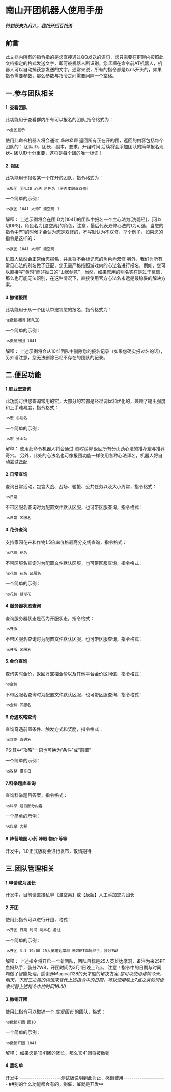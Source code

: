 # 南山开团机器人使用手册
##### 待到秋来九月八，我花开后百花杀
## 前言
此文档内所有的指令指的是您直接通过QQ发送的语句，您只需要在群聊内按照此文档指定的格式发送文字，即可被机器人所识别，您*无需*在命令前AT机器人，机器人可以自动捕获您发送的文字。通常来说，所有的指令都是以ns开头的，如果指令需要参数，那么参数与指令之间需要间隔一个空格。
## 一.参与团队相关
#### 1. 查看团队
此功能用于查看群内所有可以报名的团队,指令格式为：
```
ns全团显示
```
使用此命令机器人将会通过 *临时私聊* 返回所有正在开的团，返回的内容包括每个团队的：
团队ID，团长，副本，要求，开组时间
后续将会添加团队的简单报名现状~
团队ID十分重要，这将是每个团的唯一标识！
#### 2. 报团
此功能用于报名某一个在开的团队，指令格式为：
```
ns报团 团队ID 心法 角色名 [是否本职业双修]
```
一个简单的示例：
```
ns报团 1041 大师T 渡空离 1
```
解释：
上述示例将会在团ID为[1041]的团队中报名一个主心法为[洗髓经]，[可以切DPS]，角色名为[渡空离]的角色，注意，最后代表双修心法的1为可选，当您的指令中有1的时候才会认为您是双修的，不写默认为不双修，举个例子，如果您的指令是这样的：
```
ns报团 1041 大师T 渡空离
```
机器人依然会正常给您报名，并且将不会标记您的角色为双修
另外，我们为所有常见心法的别名做了匹配，您无需严格按照游戏内的心法名进行报名，例如，您可以直接写“黄鸡”而非拗口的“山居剑意”，当然，如果您用的别名实在是过于离谱，那么也可能无法识别，在这种情况下，直接使用官方心法名永远是最稳妥的解决方案。
#### 3.撤销报团
此功能用于从一个团队中撤销您的报名，指令格式为：
```
ns撤销报团 团队ID
```
一个简单的示例：
```
ns撤销报团 1041
```
解释：
上述示例将会从1041团队中删除您的报名记录（如果您确实报过名的话），另外请注意，您无法删除已经不存在的团队的记录。

## 二.便民功能
#### 1.职业宏查询
此功能可供您查询常用的宏，大部分的宏都是经过调优和优化的，兼顾了输出强度和上手难易度，指令格式：
```
ns宏 心法名
```
一个简单的示例：
```
ns宏 分山劲
```
解释：
使用此命令机器人将会通过 *临时私聊* 返回所有分山劲心法的推荐宏与推荐奇穴。
另外，此处的心法名也可像报团功能一样使用各种心法诨名，机器人将自动尝试匹配
#### 2.日常查询
查询日常活动，包含大战、战场、驰援、公共任务以及大小周常，指令格式：
```
ns日常
```
不带区服名查询时为配置文件默认区服，也可带区服查询，指令格式：
```
ns日常 区服名
```
#### 3.花价查询
支持家园花卉和作物1.5倍率价格最高分支线查询，指令格式：
```
ns花价 花名
```
不带区服名查询时为配置文件默认区服，也可带区服查询，指令格式：
```
ns花价 花名 区服名
```
一个简单的示例：
```
ns花价 绣球花 
```
#### 4.服务器状态查询
查询服务器状态是否为开服状态，指令格式：
```
ns开服
```
不带区服名查询时为配置文件默认区服，也可带区服查询，指令格式：
```
ns开服 区服名
```
#### 5.金价查询
查询实时金价，返回万宝楼金价以及其他平台金价区间值，指令格式：
```
ns金价
```
不带区服名查询时为配置文件默认区服，也可带区服查询，指令格式：
```
ns金价 区服名
```
#### 6.奇遇攻略查询
查询奇遇前置条件、触发方式和奖励，指令格式：
```
ns攻略 奇遇名
```
PS:其中“攻略”一词也可换为“条件”或“前置”

一个简单的示例：
```
ns攻略 惜往日 
```
#### 7.科举题库查询
查询科举题目答案，指令格式：
```
ns科举 题目部分内容
```
一个简单的示例：
```
ns科举 古琴
```
#### 8.阵营地图 小药 阵眼 物价 等等
开发中，1.0正式版将会进行发布，敬请期待
## 三.团队管理相关
#### 1.申请成为团长
开发中，目前请直接私聊【渡空离】或【辰韶】人工添加您为团长
#### 2.开团
使用此指令可以进行开团，格式：
```
ns开团 日期 时间 副本名 备注
```
一个简单的示例：
```
ns开团 3.1 19:00 25人英雄达摩洞 来25PT血妈熟手，装分7W8
```
解释：
上述指令将开启一个新团队，团队目标是25人英雄达摩洞，备注为来25PT血妈熟手，装分7W8，开团时间为3月1日晚上7点。
注意！指令中的日期与时间均做了智能处理，感谢@Magicat128的天才般的解决方案
*您可以使用诸如今天，明天，下周三之类的词语来替代上述指令中的日期，可以使用晚上7点之类的词语来代替上述指令中的时间19:00*

#### 3.撤销开团
使用此指令可以撤销一个 *您是团长* 的团队，格式：
```
ns撤销开团 团ID
```
一个简单的示例：
```
ns撤销开团 1041
```
解释：
如果您是1041团的团长，那么1041团将被撤销

#### 4.黑名单
开发中
--------------------测试版说明到此为止，感谢使用---------------------
##别的什么功能都会有的，别催，催就是开发中